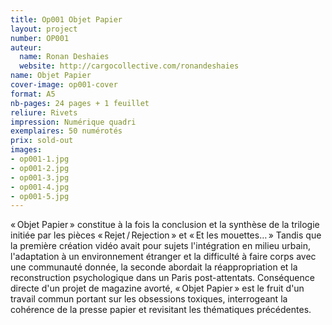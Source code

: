 ```yaml
---
title: Op001 Objet Papier
layout: project
number: OP001
auteur:
  name: Ronan Deshaies
  website: http://cargocollective.com/ronandeshaies
name: Objet Papier
cover-image: op001-cover
format: A5
nb-pages: 24 pages + 1 feuillet
reliure: Rivets
impression: Numérique quadri
exemplaires: 50 numérotés
prix: sold-out
images:
- op001-1.jpg
- op001-2.jpg
- op001-3.jpg
- op001-4.jpg
- op001-5.jpg
---
```


«&thinsp;Objet Papier&thinsp;» constitue à la fois la conclusion et la synthèse de la trilogie initiée par les pièces «&thinsp;Rejet&thinsp;/&thinsp;Rejection&thinsp;» et «&thinsp;Et les mouettes…&thinsp;»
Tandis que la première création vidéo avait pour sujets l'intégration en milieu urbain, l'adaptation à un environnement étranger et la difficulté à faire corps avec une communauté donnée, la seconde abordait la réappropriation et la reconstruction psychologique dans un Paris post-attentats.
Conséquence directe d'un projet de magazine avorté, «&thinsp;Objet&nbsp;Papier&thinsp;» est le fruit d'un travail commun portant sur les obsessions toxiques, interrogeant la cohérence de la presse papier et revisitant les thématiques précédentes.
